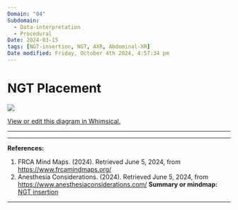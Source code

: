 ```yaml
---
Domain: "04"
Subdomain:
  - Data-interpretation
  - Procedural
Date: 2024-03-15
tags: [NGT-insertion, NGT, AXR, Abdominal-XR]
Date modified: Friday, October 4th 2024, 4:57:34 pm
---
```


# NGT Placement

![](Pasted%20image%2020240701191329.png)

[View or edit this diagram in Whimsical.](https://whimsical.com/ngt-placement-TrXdfB1k9GXXDKgqobpUxR?ref=chatgpt)

---

---
**References:**

1. FRCA Mind Maps. (2024). Retrieved June 5, 2024, from https://www.frcamindmaps.org/
2. Anesthesia Considerations. (2024). Retrieved June 5, 2024, from https://www.anesthesiaconsiderations.com/
**Summary or mindmap:** [NGT insertion](https://frcamindmaps.org/mindmaps/guidelines/ngtinsertion/ngtinsertion.html)
------------------------------------------------------------------------------------------------------------------------------------------------------------------------------------------------------------------------------
